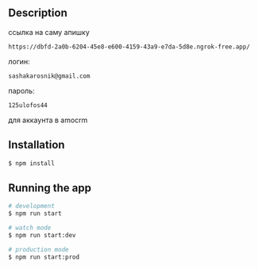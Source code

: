 ## Description

ссылка на саму апишку
```
https://dbfd-2a0b-6204-45e8-e600-4159-43a9-e7da-5d8e.ngrok-free.app/
```

логин: 
```
sashakarosnik@gmail.com
````
пароль: 
```
125ulofos44
```
для аккаунта в amocrm

## Installation

```bash
$ npm install
```

## Running the app

```bash
# development
$ npm run start

# watch mode
$ npm run start:dev

# production mode
$ npm run start:prod
```

